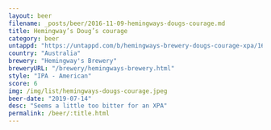 ```yaml
---
layout: beer
filename: _posts/beer/2016-11-09-hemingways-dougs-courage.md
title: Hemingway’s Doug’s courage
category: beer
untappd: "https://untappd.com/b/hemingways-brewery-dougs-courage-xpa/1622698"
country: "Australia"
brewery: "Hemingway's Brewery"
breweryURL: "/brewery/hemingways-brewery.html"
style: "IPA - American"
score: 6
img: /img/list/hemingways-dougs-courage.jpeg
beer-date: "2019-07-14"
desc: "Seems a little too bitter for an XPA"
permalink: /beer/:title.html
---
```

